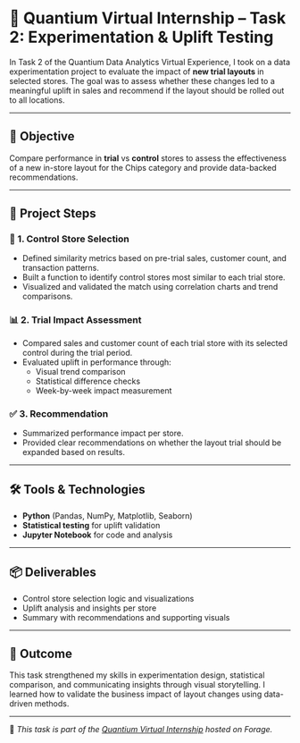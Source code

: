 # 🧪 Quantium Virtual Internship – Task 2: Experimentation & Uplift Testing

In Task 2 of the Quantium Data Analytics Virtual Experience, I took on a data experimentation project to evaluate the impact of **new trial layouts** in selected stores. The goal was to assess whether these changes led to a meaningful uplift in sales and recommend if the layout should be rolled out to all locations.

---

## 🎯 Objective

Compare performance in **trial** vs **control** stores to assess the effectiveness of a new in-store layout for the Chips category and provide data-backed recommendations.

---

## 📁 Project Steps

### 🧠 1. Control Store Selection
- Defined similarity metrics based on pre-trial sales, customer count, and transaction patterns.
- Built a function to identify control stores most similar to each trial store.
- Visualized and validated the match using correlation charts and trend comparisons.

### 📊 2. Trial Impact Assessment
- Compared sales and customer count of each trial store with its selected control during the trial period.
- Evaluated uplift in performance through:
  - Visual trend comparison
  - Statistical difference checks
  - Week-by-week impact measurement

### ✅ 3. Recommendation
- Summarized performance impact per store.
- Provided clear recommendations on whether the layout trial should be expanded based on results.

---

## 🛠️ Tools & Technologies
- **Python** (Pandas, NumPy, Matplotlib, Seaborn)
- **Statistical testing** for uplift validation
- **Jupyter Notebook** for code and analysis

---

## 📦 Deliverables
- Control store selection logic and visualizations
- Uplift analysis and insights per store
- Summary with recommendations and supporting visuals

---

## 📌 Outcome
This task strengthened my skills in experimentation design, statistical comparison, and communicating insights through visual storytelling. I learned how to validate the business impact of layout changes using data-driven methods.

---

🔗 *This task is part of the [Quantium Virtual Internship](https://www.theforage.com/virtual-internships/prototype/R5gqGMUKmto7WAxqH/Quantium-Data-Analytics-Virtual-Experience-Program) hosted on Forage.*

